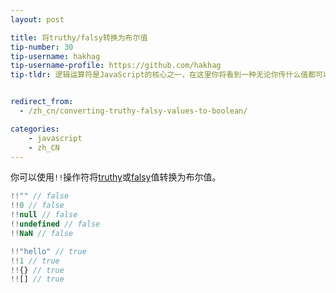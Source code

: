 ```yaml
---
layout: post

title: 将truthy/falsy转换为布尔值
tip-number: 30
tip-username: hakhag
tip-username-profile: https://github.com/hakhag
tip-tldr: 逻辑运算符是JavaScript的核心之一，在这里你将看到一种无论你传什么值都可以总是得到true或false的方法。


redirect_from:
  - /zh_cn/converting-truthy-falsy-values-to-boolean/

categories:
    - javascript
    - zh_CN
---
```


你可以使用`!!`操作符将[truthy](https://developer.mozilla.org/zh-CN/docs/Glossary/Truthy)或[falsy](https://developer.mozilla.org/zh-CN/docs/Glossary/Falsy)值转换为布尔值。

```js
!!"" // false
!!0 // false
!!null // false
!!undefined // false
!!NaN // false

!!"hello" // true
!!1 // true
!!{} // true
!![] // true
```

